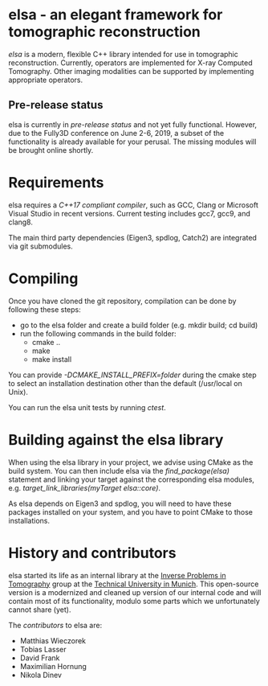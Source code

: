 # elsa - an elegant framework for tomographic reconstruction

*elsa* is a modern, flexible C++ library intended for use in tomographic reconstruction.
Currently, operators are implemented for X-ray Computed Tomography. 
Other imaging modalities can be supported by implementing appropriate operators.


## Pre-release status

elsa is currently in *pre-release status* and not yet fully functional.
However, due to the Fully3D conference on June 2-6, 2019, a subset of the functionality is already available for your perusal.
The missing modules will be brought online shortly.


# Requirements

elsa requires a *C++17 compliant compiler*, such as GCC, Clang or Microsoft Visual Studio in recent versions.
Current testing includes gcc7, gcc9, and clang8.

The main third party dependencies (Eigen3, spdlog, Catch2) are integrated via git submodules.


# Compiling

Once you have cloned the git repository, compilation can be done by following these steps:

   * go to the elsa folder and create a build folder (e.g. mkdir build; cd build)
   * run the following commands in the build folder:
      * cmake ..
      * make
      * make install

You can provide *-DCMAKE_INSTALL_PREFIX=folder* during the cmake step to select an installation destination other than the default (/usr/local on Unix).

You can run the elsa unit tests by running *ctest*.


# Building against the elsa library

When using the elsa library in your project, we advise using CMake as the build system. You can then include elsa via the *find_package(elsa)* statement and linking your target against the corresponding elsa modules, e.g. *target_link_libraries(myTarget elsa::core)*.

As elsa depends on Eigen3 and spdlog, you will need to have these packages installed on your system, and you have to point CMake to those installations.


# History and contributors

elsa started its life as an internal library at the [Inverse Problems in Tomography](https://ip.campar.in.tum.de) group at the [Technical University in Munich](https://www.tum.de).
This open-source version is a modernized and cleaned up version of our internal code and will contain most of its functionality, modulo some parts which we unfortunately cannot share (yet).

The *contributors* to elsa are:

   * Matthias Wieczorek 
   * Tobias Lasser
   * David Frank
   * Maximilian Hornung
   * Nikola Dinev


